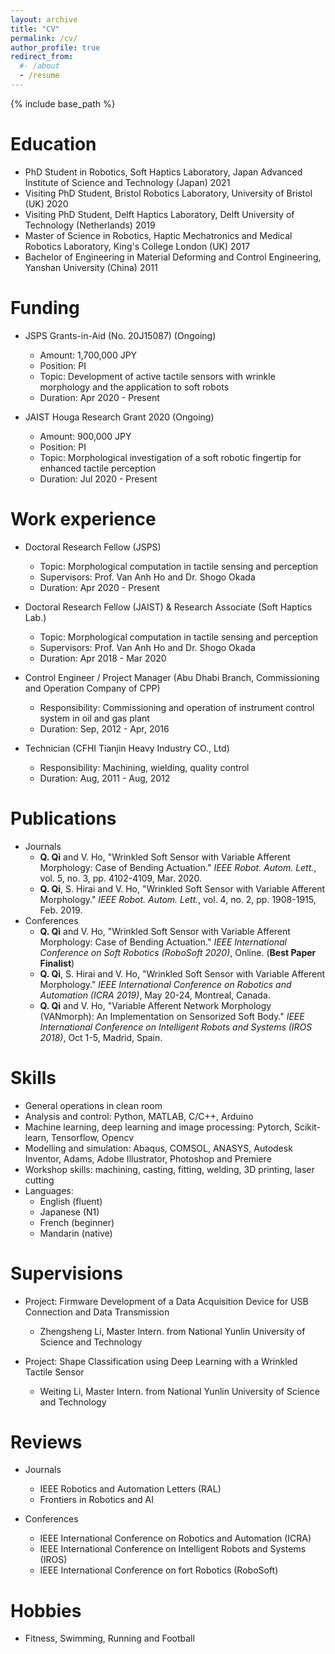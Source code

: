 ```yaml
---
layout: archive
title: "CV"
permalink: /cv/
author_profile: true
redirect_from:
  #- /about
  - /resume
---
```


{% include base_path %}

Education
======
* PhD Student in Robotics, Soft Haptics Laboratory, Japan Advanced Institute of Science and Technology (Japan) 2021
* Visiting PhD Student, Bristol Robotics Laboratory, University of Bristol (UK) 2020
* Visiting PhD Student, Delft Haptics Laboratory, Delft University of Technology (Netherlands) 2019
* Master of Science in Robotics, Haptic Mechatronics and Medical Robotics Laboratory, King's College London (UK) 2017
* Bachelor of Engineering in Material Deforming and Control Engineering, Yanshan University (China) 2011

Funding
======
* JSPS Grants-in-Aid (No. 20J15087) (Ongoing)
  * Amount: 1,700,000 JPY
  * Position: PI
  * Topic: Development of active tactile sensors with wrinkle morphology and the application to soft robots
  * Duration: Apr 2020 - Present

* JAIST Houga Research Grant 2020 (Ongoing)
  * Amount: 900,000 JPY
  * Position: PI
  * Topic: Morphological investigation of a soft robotic fingertip for enhanced tactile perception
  * Duration: Jul 2020 - Present

Work experience
======
* Doctoral Research Fellow (JSPS)
  * Topic: Morphological computation in tactile sensing and perception
  * Supervisors: Prof. Van Anh Ho and Dr. Shogo Okada
  * Duration: Apr 2020 - Present

* Doctoral Research Fellow (JAIST) & Research Associate (Soft Haptics Lab.)
  * Topic: Morphological computation in tactile sensing and perception
  * Supervisors: Prof. Van Anh Ho and Dr. Shogo Okada
  * Duration: Apr 2018 - Mar 2020

* Control Engineer / Project Manager (Abu Dhabi Branch, Commissioning and Operation Company of CPP)
  * Responsibility: Commissioning and operation of instrument control system in oil and gas plant
  * Duration: Sep, 2012 - Apr, 2016

* Technician (CFHI Tianjin Heavy Industry CO., Ltd)
  * Responsibility: Machining, wielding, quality control
  * Duration: Aug, 2011 - Aug, 2012

Publications
======
* Journals
  * **Q. Qi** and V. Ho, "Wrinkled Soft Sensor with Variable Afferent Morphology: Case of Bending Actuation." *IEEE Robot. Autom. Lett.*, vol. 5, no. 3, pp. 4102-4109, Mar. 2020.
  * **Q. Qi**, S. Hirai and V. Ho, "Wrinkled Soft Sensor with Variable Afferent Morphology." *IEEE Robot. Autom. Lett.*, vol. 4, no. 2, pp. 1908-1915, Feb. 2019.
* Conferences
  * **Q. Qi** and V. Ho, "Wrinkled Soft Sensor with Variable Afferent Morphology: Case of Bending Actuation." *IEEE International Conference on Soft Robotics (RoboSoft 2020)*, Online. (**Best Paper Finalist**)
  * **Q. Qi**, S. Hirai and V. Ho, "Wrinkled Soft Sensor with Variable Afferent Morphology." *IEEE International Conference on Robotics and Automation (ICRA 2019)*, May 20-24, Montreal, Canada.
  * **Q. Qi** and V. Ho, "Variable Afferent Network Morphology (VANmorph): An Implementation on Sensorized Soft Body." *IEEE International Conference on Intelligent Robots and Systems (IROS 2018)*, Oct 1-5, Madrid, Spain.

Skills
======
* General operations in clean room
* Analysis and control: Python, MATLAB, C/C++, Arduino
* Machine learning, deep learning and image processing: Pytorch, Scikit-learn, Tensorflow, Opencv
* Modelling and simulation: Abaqus, COMSOL, ANASYS, Autodesk Inventor, Adams, Adobe Illustrator, Photoshop and Premiere
* Workshop skills: machining, casting, fitting, welding, 3D printing, laser cutting
* Languages:
  * English (fluent)
  * Japanese (N1)
  * French (beginner)
  * Mandarin (native)

Supervisions
======
* Project: Firmware Development of a Data Acquisition Device for USB Connection and Data Transmission
  * Zhengsheng Li, Master Intern. from National Yunlin University of Science and Technology

* Project: Shape Classification using Deep Learning with a Wrinkled Tactile Sensor
  * Weiting Li, Master Intern. from National Yunlin University of Science and Technology

Reviews
======
* Journals
  * IEEE Robotics and Automation Letters (RAL)
  * Frontiers in Robotics and AI 

* Conferences
  * IEEE International Conference on Robotics and Automation (ICRA)
  * IEEE International Conference on Intelligent Robots and Systems (IROS)
  * IEEE International Conference on fort Robotics (RoboSoft)

Hobbies
======
* Fitness, Swimming, Running and Football